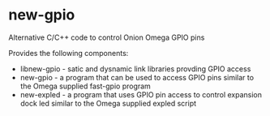 # new-gpio
Alternative C/C++ code to control Onion Omega GPIO pins

Provides the following components:

+ libnew-gpio - satic and dysnamic link libraries provding GPIO access
+ new-gpio - a program that can be used to access GPIO pins similar to the Omega supplied fast-gpio program
+ new-expled - a program that uses GPIO pin access to control expansion dock led similar to the Omega supplied expled script
